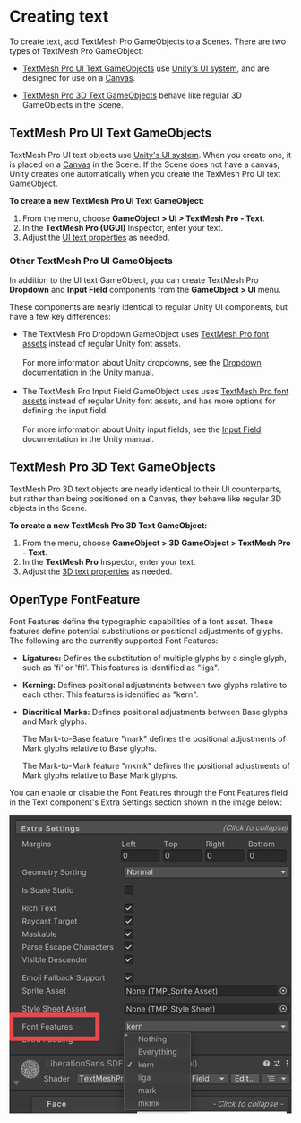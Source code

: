 # Creating text

To create text, add TextMesh Pro GameObjects to a Scenes. There are two types of TextMesh Pro GameObject:

- [TextMesh Pro UI Text GameObjects](TMPObjectUIText.md) use [Unity's UI system](https://docs.unity3d.com/Manual/UISystem.html), and are designed for use on a [Canvas](https://docs.unity3d.com/Manual/UICanvas.html).

- [TextMesh Pro 3D Text GameObjects](TMPObject3DText.md) behave like regular 3D GameObjects in the Scene.


## TextMesh Pro UI Text GameObjects

TextMesh Pro UI text objects use [Unity's UI system](https://docs.unity3d.com/Manual/UISystem.html). When you create one, it is placed on a [Canvas](https://docs.unity3d.com/Manual/UICanvas.html) in the Scene. If the Scene does not have a canvas, Unity creates one automatically when you create the TexMesh Pro UI text GameObject.

**To create a new TextMesh Pro UI Text GameObject:**

1. From the menu, choose **GameObject > UI > TextMesh Pro - Text**.
1. In the **TextMesh Pro (UGUI)** Inspector, enter your text.
1. Adjust the [UI text properties](TMPObjectUIText.md) as needed.

### Other TextMesh Pro UI GameObjects

In addition to the UI text GameObject, you can create TextMesh Pro **Dropdown** and **Input Field** components from the **GameObject > UI** menu.

These components are nearly identical to regular Unity UI components, but have a few key differences:

* The TextMesh Pro Dropdown GameObject uses [TextMesh Pro font assets](FontAssets.md) instead of regular Unity font assets. <br/><br/> For more information about Unity dropdowns, see the [Dropdown](https://docs.unity3d.com/Manual/script-Dropdown.html) documentation in the Unity manual. <br/><br/>
* The TextMesh Pro Input Field GameObject uses uses [TextMesh Pro font assets](FontAssets.md) instead of regular Unity font assets, and has more options for defining the input field. <br/><br/> For more information about Unity input fields, see the [Input Field](https://docs.unity3d.com/Manual/script-InputField.html) documentation in the Unity manual.

## TextMesh Pro 3D Text GameObjects

TextMesh Pro 3D text objects are nearly identical to their UI counterparts, but rather than being positioned on a Canvas, they behave like regular 3D objects in the Scene.

**To create a new TextMesh Pro 3D Text GameObject:**

1. From the menu, choose **GameObject > 3D GameObject > TextMesh Pro - Text**.
1. In the **TextMesh Pro** Inspector, enter your text.
1. Adjust the [3D text properties](TMPObject3DText.md) as needed.

## OpenType FontFeature
Font Features define the typographic capabilities of a font asset. These features define potential substitutions or positional adjustments of glyphs. The following are the currently supported Font Features:

- **Ligatures:** Defines the substitution of multiple glyphs by a single glyph, such as 'fi' or 'ffl'. This features is identified as "liga".

- **Kerning:** Defines positional adjustments between two glyphs relative to each other. This features is identified as "kern".

- **Diacritical Marks:** Defines positional adjustments between Base glyphs and Mark glyphs. 

    The Mark-to-Base feature "mark" defines the positional adjustments of Mark glyphs relative to Base glyphs.

    The Mark-to-Mark feature "mkmk" defines the positional adjustments of Mark glyphs relative to Base Mark glyphs.

You can enable or disable the Font Features through the Font Features field in the Text component's Extra Settings section shown in the image below:

![Example image](../images/FontFeatures.png)